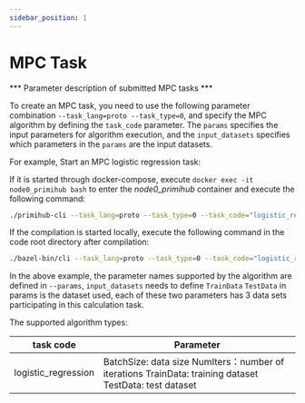 ```yaml
---
sidebar_position: 1
---
```



# MPC Task

*** Parameter description of submitted MPC tasks ***

To create an MPC task, you need to use the following parameter combination `--task_lang=proto --task_type=0`, and specify the MPC algorithm by defining the `task_code` parameter.
The `params` specifies the input parameters for algorithm execution, and the `input_datasets` specifies which parameters in the `params` are the input datasets.

For example, Start an MPC logistic regression task:

If it is started through docker-compose, execute `docker exec -it node0_primihub bash` to enter the *node0_primihub* container and execute the following command:

```bash
./primihub-cli --task_lang=proto --task_type=0 --task_code="logistic_regression" --params="BatchSize:INT32:0:128,NumIters:INT32:0:100,TrainData:STRING:0:train_party_0;train_party_1;train_party_2,TestData:STRING:0:test_party_0;test_party_1;test_party_2"
```

If the compilation is started locally, execute the following command in the code root directory after compilation:

```bash
./bazel-bin/cli --task_lang=proto --task_type=0 --task_code="logistic_regression" --params="BatchSize:INT32:0:128,NumIters:INT32:0:100,TrainData:STRING:0:train_party_0;train_party_1;train_party_2,TestData:STRING:0:test_party_0;test_party_1;test_party_2"
```

In the above example, the parameter names supported by the algorithm are defined in `--params`, `input_datasets` needs to define `TrainData` `TestData` in params is the dataset used, each of these two parameters has 3 data sets participating in this calculation task.

The supported algorithm types:

| task code | Parameter |
| ---- | ---- |
| logistic_regression | BatchSize: data size NumIters：number of iterations TrainData: training dataset TestData: test dataset |

